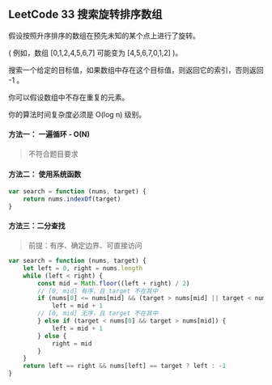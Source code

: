 <h2 id='1'>LeetCode 33 搜索旋转排序数组</h2>
假设按照升序排序的数组在预先未知的某个点上进行了旋转。

( 例如，数组 [0,1,2,4,5,6,7] 可能变为 [4,5,6,7,0,1,2] )。

搜索一个给定的目标值，如果数组中存在这个目标值，则返回它的索引，否则返回 -1 。

你可以假设数组中不存在重复的元素。

你的算法时间复杂度必须是 O(log n) 级别。

#### 方法一： 一遍循环 - O(N)
> 不符合题目要求

#### 方法二： 使用系统函数

```javascript
var search = function (nums, target) {
    return nums.indexOf(target)
}
```

#### 方法三：二分查找
> 前提：有序、确定边界、可直接访问

```javascript
var search = function (nums, target) {
    let left = 0, right = nums.length
    while (left < right) {
        const mid = Math.floor((left + right) / 2)
        // [0, mid] 有序，且 target 不在其中
        if (nums[0] <= nums[mid] && (target > nums[mid] || target < nums[0])) {
            left = mid + 1
        // [0, mid] 无序，且 target 不在其中 
        } else if (target < nums[0] && target > nums[mid]) {
            left = mid + 1
        } else {
            right = mid
        }
    }
    return left == right && nums[left] == target ? left : -1
}
```


